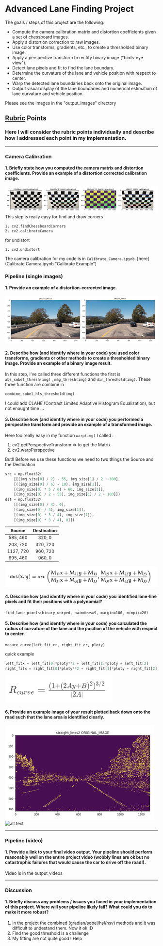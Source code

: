 # Advanced Lane Finding Project

The goals / steps of this project are the following:

* Compute the camera calibration matrix and distortion coefficients given a set of chessboard images.
* Apply a distortion correction to raw images.
* Use color transforms, gradients, etc., to create a thresholded binary image.
* Apply a perspective transform to rectify binary image ("birds-eye view").
* Detect lane pixels and fit to find the lane boundary.
* Determine the curvature of the lane and vehicle position with respect to center.
* Warp the detected lane boundaries back onto the original image.
* Output visual display of the lane boundaries and numerical estimation of lane curvature and vehicle position.

[//]: # (Image References)

Please see the images in the "output_images" directory

[image1]: ./examples/Undist.png "Undistorted"
[image2]: ./examples/Calibrate.png "Chessboard"
[image3]: ./examples/Warp.png "Warp Example"
[image4]: ./examples/Filter.png "Binary Example"
[image5]: ./examples/Curve_equation.png "Fit Visual"
[image6]: ./examples/Findind_lane_pixel.png "Finding Lane"
[image7]: ./examples/Calcul_warpPerspective.png "warpPerspective"
[image8]: ./examples/Video_example.gif "Output"

## [Rubric](https://review.udacity.com/#!/rubrics/571/view) Points

### Here I will consider the rubric points individually and describe how I addressed each point in my implementation.  

---

### Camera Calibration

#### 1. Briefly state how you computed the camera matrix and distortion coefficients. Provide an example of a distortion corrected calibration image.
![alt text][image2]
This step is really easy
for find and draw corners

    1. cv2.findChessboardCorners
    2. cv2.calibrateCamera
for undistort

    1. cv2.undistort
The camera calibration for my code is in `Calibrate_Camera.ipynb`. [here](Calibrate Camera.ipynb "Calibrate Example")


### Pipeline (single images)


#### 1. Provide an example of a distortion-corrected image.
![alt text][image1]

#### 2. Describe how (and identify where in your code) you used color transforms, gradients or other methods to create a thresholded binary image.  Provide an example of a binary image result.

In this step, I've called three different functions the first is `abs_sobel_thresh(img)`  , `mag_thresh(img)` and `dir_threshold(img)`. These three function are combine in

```python
combine_sobel_hls_threshold(img)
```
I could add CLAHE (Contrast Limited Adaptive Histogram Equalization), but not enought time ...


#### 3. Describe how (and identify where in your code) you performed a perspective transform and provide an example of a transformed image.

Here too really easy in my function `warp(img)` I called :

1. cv2.getPerspectiveTransform => to get the Matrix
2. cv2.warpPerspective

But!! Before we use these functions we need to two things the Source and the Destination

```python
src = np.float32(
    [[(img_size[0] / 2) - 55, img_size[1] / 2 + 100],
    [((img_size[0] / 6) - 10), img_size[1]],
    [(img_size[0] * 5 / 6) + 60, img_size[1]],
    [(img_size[0] / 2 + 55), img_size[1] / 2 + 100]])
dst = np.float32(
    [[(img_size[0] / 4), 0],
    [(img_size[0] / 4), img_size[1]],
    [(img_size[0] * 3 / 4), img_size[1]],
    [(img_size[0] * 3 / 4), 0]])
```


| Source        | Destination   | 
|:-------------:|:-------------:| 
| 585, 460      | 320, 0        | 
| 203, 720      | 320, 720      |
| 1127, 720     | 960, 720      |
| 695, 460      | 960, 0        |


![alt text][image7]


#### 4. Describe how (and identify where in your code) you identified lane-line pixels and fit their positions with a polynomial?

`find_lane_pixels(binary_warped, nwindows=9, margin=100, minpix=20)`

#### 5. Describe how (and identify where in your code) you calculated the radius of curvature of the lane and the position of the vehicle with respect to center.

`mesure_curve(left_fit_cr, right_fit_cr, ploty)`

quick example

```python
left_fitx = left_fit[0]*ploty**2 + left_fit[1]*ploty + left_fit[2]
right_fitx = right_fit[0]*ploty**2 + right_fit[1]*ploty + right_fit[2]
```
![alt text][image5]

#### 6. Provide an example image of your result plotted back down onto the road such that the lane area is identified clearly.

![alt text][image4]
![alt text][image8]


---

### Pipeline (video)

#### 1. Provide a link to your final video output.  Your pipeline should perform reasonably well on the entire project video (wobbly lines are ok but no catastrophic failures that would cause the car to drive off the road!).

Video is in the output_videos

---

### Discussion

#### 1. Briefly discuss any problems / issues you faced in your implementation of this project.  Where will your pipeline likely fail?  What could you do to make it more robust?


1. In the project the combined (gradian/sobel/hsl/hsv) methods and it was difficult to undestand them. Now it ok :D
2. Find the good threshold is a challenge
3. My fitting are not quite good ! Help